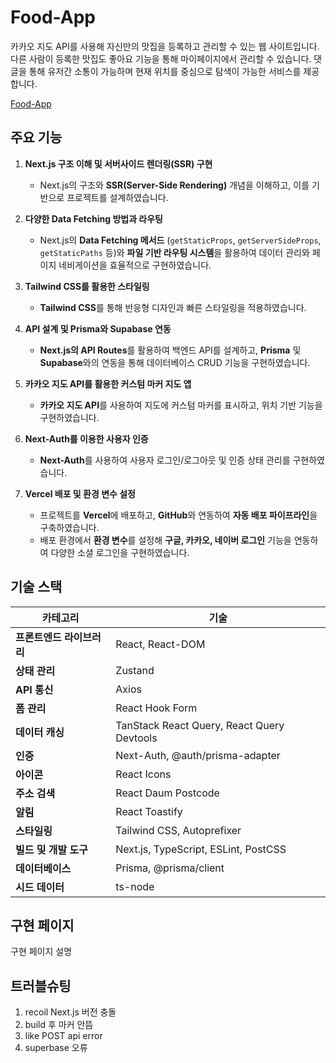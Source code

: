 # Food-App

카카오 지도 API를 사용해 자신만의 맛집을 등록하고 관리할 수 있는 웹 사이트입니다. 다른 사람이 등록한 맛집도 좋아요 기능을 통해 마이페이지에서 관리할 수 있습니다. 댓글을 통해 유저간 소통이 가능하며 현재 위치를 중심으로 탐색이 가능한 서비스를 제공합니다.

[Food-App](https://food-app-lilac-seven.vercel.app/)

## 주요 기능

1. **Next.js 구조 이해 및 서버사이드 렌더링(SSR) 구현**

   - Next.js의 구조와 **SSR(Server-Side Rendering)** 개념을 이해하고, 이를 기반으로 프로젝트를 설계하였습니다.

2. **다양한 Data Fetching 방법과 라우팅**

   - Next.js의 **Data Fetching 메서드** (`getStaticProps`, `getServerSideProps`, `getStaticPaths` 등)와 **파일 기반 라우팅 시스템**을 활용하여 데이터 관리와 페이지 네비게이션을 효율적으로 구현하였습니다.

3. **Tailwind CSS를 활용한 스타일링**

   - **Tailwind CSS**를 통해 반응형 디자인과 빠른 스타일링을 적용하였습니다.

4. **API 설계 및 Prisma와 Supabase 연동**

   - **Next.js의 API Routes**를 활용하여 백엔드 API를 설계하고, **Prisma** 및 **Supabase**와의 연동을 통해 데이터베이스 CRUD 기능을 구현하였습니다.

5. **카카오 지도 API를 활용한 커스텀 마커 지도 앱**

   - **카카오 지도 API**를 사용하여 지도에 커스텀 마커를 표시하고, 위치 기반 기능을 구현하였습니다.

6. **Next-Auth를 이용한 사용자 인증**

   - **Next-Auth**를 사용하여 사용자 로그인/로그아웃 및 인증 상태 관리를 구현하였습니다.

7. **Vercel 배포 및 환경 변수 설정**
   - 프로젝트를 **Vercel**에 배포하고, **GitHub**와 연동하여 **자동 배포 파이프라인**을 구축하였습니다.
   - 배포 환경에서 **환경 변수**를 설정해 **구글, 카카오, 네이버 로그인** 기능을 연동하여 다양한 소셜 로그인을 구현하였습니다.

## 기술 스택

| **카테고리**              | **기술**                                   |
| ------------------------- | ------------------------------------------ |
| **프론트엔드 라이브러리** | React, React-DOM                           |
| **상태 관리**             | Zustand                                    |
| **API 통신**              | Axios                                      |
| **폼 관리**               | React Hook Form                            |
| **데이터 캐싱**           | TanStack React Query, React Query Devtools |
| **인증**                  | Next-Auth, @auth/prisma-adapter            |
| **아이콘**                | React Icons                                |
| **주소 검색**             | React Daum Postcode                        |
| **알림**                  | React Toastify                             |
| **스타일링**              | Tailwind CSS, Autoprefixer                 |
| **빌드 및 개발 도구**     | Next.js, TypeScript, ESLint, PostCSS       |
| **데이터베이스**          | Prisma, @prisma/client                     |
| **시드 데이터**           | ts-node                                    |

## 구현 페이지

구현 페이지 설명

## 트러블슈팅

1. recoil Next.js 버전 충돌
2. build 후 마커 안뜸
3. like POST api error
4. superbase 오류
